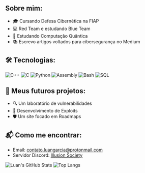 ## Sobre mim:
- 🎓 Cursando Defesa Cibernética na FIAP
- 💻 Red Team e estudando Blue Team
- 🧠 Estudando Computação Quântica
- 📚 Escrevo artigos voltados para cibersegurança no Medium

## 🛠️ Tecnologias:  
![C++](https://img.shields.io/badge/-C++-00599C?style=flat&logo=c%2B%2B&logoColor=white)
![C](https://img.shields.io/badge/-C-000000?style=flat&logo=c&logoColor=white)
![Python](https://img.shields.io/badge/-Python-3776AB?style=flat&logo=python&logoColor=white)
![Assembly](https://img.shields.io/badge/-Assembly-6E4C13?style=flat&logo=gnu&logoColor=white)
![Bash](https://img.shields.io/badge/-Bash%20Script-4EAA25?style=flat&logo=gnubash&logoColor=white)
![SQL](https://img.shields.io/badge/-SQL-4479A1?style=flat&logo=mysql&logoColor=white)

## 🚧 Meus futuros projetos:
- 🔍 Um laboratório de vulnerabilidades
- 🧪 Desenvolvimento de Exploits
- 🛡️ Um site focado em Roadmaps

## 📬 Como me encontrar:
- Email: contato.luangarcia@protonmail.com
- Servidor Discord: [Illusion Society](https://discord.gg/V8H56EnPSc)

![Luan's GitHub Stats](https://github-readme-stats.vercel.app/api?username=Luan-Garcia&show_icons=true&theme=radical)
![Top Langs](https://github-readme-stats.vercel.app/api/top-langs/?username=Luan-Garcia&layout=compact&theme=radical)
